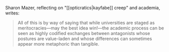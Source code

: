 Sharon Mazer, reflecting on "[[opticratics|kayfabe]] creep" and academia, writes:

> All of this is by way of saying that while universities are staged as meritocracies—may the best idea win!—the academic process can be seen as highly codified exchanges between antagonists whose postures are value-laden and whose differences can sometimes appear more metaphoric than tangible.